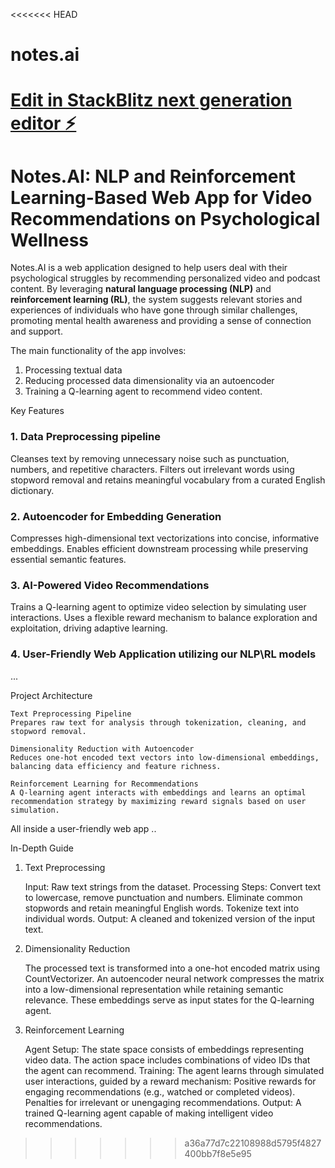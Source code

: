 <<<<<<< HEAD
# notes.ai

[Edit in StackBlitz next generation editor ⚡️](https://stackblitz.com/~/github.com/hadirboutabba/notes.ai)
=======
# Notes.AI: NLP and Reinforcement Learning-Based Web App for Video Recommendations on Psychological Wellness

Notes.AI is a web application designed to help users deal with their psychological struggles by recommending personalized video and podcast content. By leveraging **natural language processing (NLP)** and **reinforcement learning (RL)**, the system suggests relevant stories and experiences of individuals who have gone through similar challenges, promoting mental health awareness and providing a sense of connection and support.

The main functionality of the app involves:
 1. Processing textual data
 2. Reducing processed data dimensionality via an autoencoder
 3. Training a Q-learning agent to recommend video content.

Key Features
### 1. Data Preprocessing pipeline
  
 Cleanses text by removing unnecessary noise such as punctuation, numbers, and repetitive characters.
 Filters out irrelevant words using stopword removal and retains meaningful vocabulary from a curated English dictionary.
    
### 2. Autoencoder for Embedding Generation
 
 Compresses high-dimensional text vectorizations into concise, informative embeddings.
 Enables efficient downstream processing while preserving essential semantic features.

### 3. AI-Powered Video Recommendations

 Trains a Q-learning agent to optimize video selection by simulating user interactions.
 Uses a flexible reward mechanism to balance exploration and exploitation, driving adaptive learning.
    
### 4. User-Friendly Web Application utilizing our NLP\RL models

...


Project Architecture

    Text Preprocessing Pipeline
    Prepares raw text for analysis through tokenization, cleaning, and stopword removal.

    Dimensionality Reduction with Autoencoder
    Reduces one-hot encoded text vectors into low-dimensional embeddings, balancing data efficiency and feature richness.

    Reinforcement Learning for Recommendations
    A Q-learning agent interacts with embeddings and learns an optimal recommendation strategy by maximizing reward signals based on user simulation.

All inside a user-friendly web app ..

In-Depth Guide
1. Text Preprocessing

    Input: Raw text strings from the dataset.
    Processing Steps:
        Convert text to lowercase, remove punctuation and numbers.
        Eliminate common stopwords and retain meaningful English words.
        Tokenize text into individual words.
    Output: A cleaned and tokenized version of the input text.

2. Dimensionality Reduction

    The processed text is transformed into a one-hot encoded matrix using CountVectorizer.
    An autoencoder neural network compresses the matrix into a low-dimensional representation while retaining semantic relevance.
    These embeddings serve as input states for the Q-learning agent.

3. Reinforcement Learning

    Agent Setup:
        The state space consists of embeddings representing video data.
        The action space includes combinations of video IDs that the agent can recommend.
    Training:
        The agent learns through simulated user interactions, guided by a reward mechanism:
            Positive rewards for engaging recommendations (e.g., watched or completed videos).
            Penalties for irrelevant or unengaging recommendations.
    Output:
        A trained Q-learning agent capable of making intelligent video recommendations.

>>>>>>> a36a77d7c22108988d5795f4827400bb7f8e5e95

